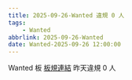 ```yaml
---
title: 2025-09-26-Wanted 違規 0 人
tags:
    - Wanted
abbrlink: 2025-09-26-Wanted
date: Wanted-2025-09-26 12:00:00
---
```

Wanted 板 [板規連結](https://www.ptt.cc/bbs/Wanted/M.1608829773.A.D3B.html)
昨天違規 0 人

